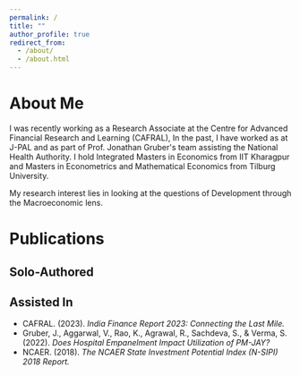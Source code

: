 ```yaml
---
permalink: /
title: ""
author_profile: true
redirect_from: 
  - /about/
  - /about.html
---
```


About Me
======

I was recently working as a Research Associate at the Centre for Advanced Financial Research and Learning (CAFRAL), In the past, I have worked as at J-PAL and as part of Prof. Jonathan Gruber's team assisting the National Health Authority. I hold Integrated Masters in Economics from IIT Kharagpur and Masters in Econometrics and Mathematical Economics from Tilburg University. 

My research interest lies in looking at the questions of Development through the Macroeconomic lens.



Publications
======

Solo-Authored
------


Assisted In
------
- CAFRAL. (2023). _India Finance Report 2023: Connecting the Last Mile._
- Gruber, J., Aggarwal, V., Rao, K., Agrawal, R., Sachdeva, S., & Verma, S. (2022). _Does Hospital Empanelment Impact Utilization of PM-JAY?_
- NCAER. (2018). _The NCAER State Investment Potential Index (N-SIPI) 2018 Report._

